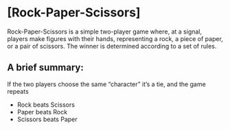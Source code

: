 # [Rock-Paper-Scissors]

Rock-Paper-Scissors is a simple two-player game where, at a signal, players make figures with their hands,
representing a rock, a piece of paper, or a pair of scissors. The winner is determined according to a set of rules.

## A brief summary:

If the two players choose the same “character” it’s a tie, and the game repeats

- Rock beats Scissors
- Paper beats Rock
- Scissors beats Paper
